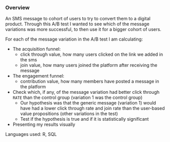 ### Overview

An SMS message to cohort of users to try to convert them to a digital product.
Through this A/B test I wanted to see which of the message variations was more successful, to
then use it for a bigger cohort of users.

For each of the message variation in the A/B test I am calculating:

* The acquisition funnel:
    * click through value, how many users clicked on the link we added in the sms
    * join value, how many users joined the platform after receiving the message
* The engagement funnel:
    * contribution value, how many members have posted a message in the platform
* Check which, if any, of the message variation had better click through `RATE` than the control group (variation 1 was the control group)
    * Our hypothesis was that the generic message (variation 1) would have had a lower click through rate and join rate
      than the user-based value propositions (other variations in the test)
    * Test if the hypothesis is true and if it is statistically significant
* Presenting my results visually

Languages used: R, SQL
